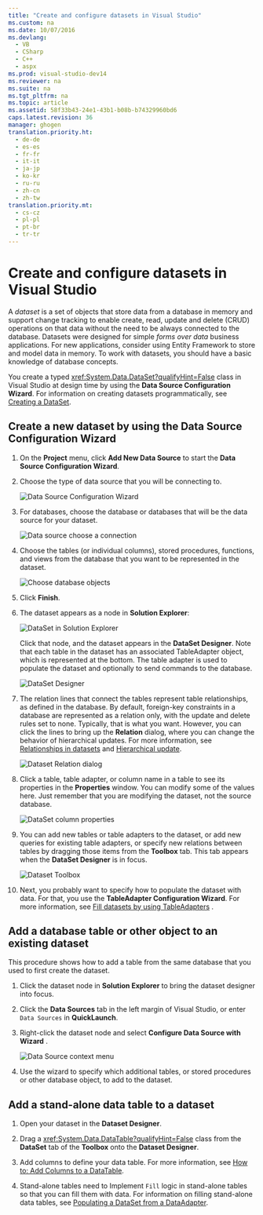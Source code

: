 ```yaml
---
title: "Create and configure datasets in Visual Studio"
ms.custom: na
ms.date: 10/07/2016
ms.devlang: 
  - VB
  - CSharp
  - C++
  - aspx
ms.prod: visual-studio-dev14
ms.reviewer: na
ms.suite: na
ms.tgt_pltfrm: na
ms.topic: article
ms.assetid: 58f33b43-24e1-43b1-b08b-b74329960bd6
caps.latest.revision: 36
manager: ghogen
translation.priority.ht: 
  - de-de
  - es-es
  - fr-fr
  - it-it
  - ja-jp
  - ko-kr
  - ru-ru
  - zh-cn
  - zh-tw
translation.priority.mt: 
  - cs-cz
  - pl-pl
  - pt-br
  - tr-tr
---
```

# Create and configure datasets in Visual Studio
A *dataset* is a set of objects that store data from a database in memory and support change tracking to enable create, read, update and delete (CRUD) operations on that data without the need to be always connected to the database. Datasets were designed for simple *forms over data* business applications. For new applications, consider using Entity Framework to store and model data in memory. To work with datasets, you should have a basic knowledge of database concepts.  
  
 You create a typed <xref:System.Data.DataSet?qualifyHint=False> class in Visual Studio at design time by using the **Data Source Configuration Wizard**. For information on creating datasets programmatically, see [Creating a DataSet](../Topic/Creating%20a%20DataSet.md).  
  
## Create a new dataset by using the Data Source Configuration Wizard  
  
1.  On the **Project** menu, click **Add New Data Source** to start the **Data Source Configuration Wizard**.  
  
2.  Choose the type of data source that you will be connecting to.  
  
     ![Data Source Configuration Wizard](../VS_raddata/media/Data-Source-Configuration-Wizard.png "Data Source Configuration Wizard")  
  
3.  For databases, choose the database or databases that will be the data source for your dataset.  
  
     ![Data source choose a connection](../VS_raddata/media/Data-source-choose-a-connection.png "Data source choose a connection")  
  
4.  Choose the tables (or individual columns), stored procedures, functions, and views from the database that you want to be represented in the dataset.  
  
     ![Choose database objects](../VS_raddata/media/raddata-Chose-objects.png "raddata Chose objects")  
  
5.  Click **Finish**.  
  
6.  The dataset appears as a node in **Solution Explorer**:  
  
     ![DataSet in Solution Explorer](../VS_raddata/media/DataSet-in-Solution-Explorer.png "DataSet in Solution Explorer")  
  
     Click that node, and the dataset appears in the **DataSet Designer**. Note that each table in the dataset has an associated TableAdapter object, which is represented at the bottom. The table adapter is used to populate the dataset and optionally to send commands to the database.  
  
     ![DataSet Designer](../VS_raddata/media/DataSet-Designer.png "DataSet Designer")  
  
7.  The relation lines that connect the tables represent table relationships, as defined in the database. By default, foreign-key constraints in a database are represented as a relation only, with the update and delete rules set to none. Typically, that is what you want. However, you can click the lines to bring up the **Relation** dialog, where you can change the behavior of  hierarchical updates. For more information, see [Relationships in datasets](../VS_raddata/Relationships-in-datasets.md) and [Hierarchical update](../VS_raddata/Hierarchical-update.md).  
  
     ![Dataset Relation dialog](../VS_raddata/media/raddata-Relation-dialog.png "raddata Relation dialog")  
  
8.  Click a table, table adapter, or column name in a table to see its properties in the **Properties** window. You can modify some of the values here. Just remember that you are modifying the dataset, not the source database.  
  
     ![DataSet column properties](../VS_raddata/media/DataSet-column-properties.png "DataSet column properties")  
  
9. You can add new tables or table adapters to the dataset, or add new queries for existing table adapters, or specify new relations between tables by dragging those items from the **Toolbox** tab. This tab appears when the **DataSet Designer** is in focus.  
  
     ![Dataset Toolbox](../VS_raddata/media/raddata-Dataset-Toolbox.png "raddata Dataset Toolbox")  
  
10. Next, you probably want to specify how to populate the dataset with data. For that, you use the **TableAdapter Configuration Wizard**. For more information, see [Fill datasets by using TableAdapters](../VS_raddata/Fill-datasets-by-using-TableAdapters.md) .  
  
## Add a database table or other object to an existing dataset  
 This procedure shows how to add a table from the same database that you used to first create the dataset.  
  
1.  Click the dataset node in **Solution Explorer** to bring the dataset designer into focus.  
  
2.  Click the **Data Sources** tab in the left margin of Visual Studio, or enter `Data Sources` in **QuickLaunch**.  
  
3.  Right-click the dataset node and select **Configure Data Source with Wizard** .  
  
     ![Data Source context menu](../VS_raddata/media/Data-Source-context-menu.png "Data Source context menu")  
  
4.  Use the wizard to specify which additional tables, or stored procedures or other database object, to add to the dataset.  
  
## Add a stand-alone data table to a dataset  
  
1.  Open your dataset in the **Dataset Designer**.  
  
2.  Drag a <xref:System.Data.DataTable?qualifyHint=False> class from the **DataSet** tab of the **Toolbox** onto the **Dataset Designer**.  
  
3.  Add columns to define your data table. For more information, see [How to: Add Columns to a DataTable](../Topic/How%20to:%20Add%20Columns%20to%20a%20DataTable.md).  
  
4.  Stand-alone tables need to Implement `Fill` logic in stand-alone tables so that you can fill them with data. For information on filling stand-alone data tables, see [Populating a DataSet from a DataAdapter](../Topic/Populating%20a%20DataSet%20from%20a%20DataAdapter.md).